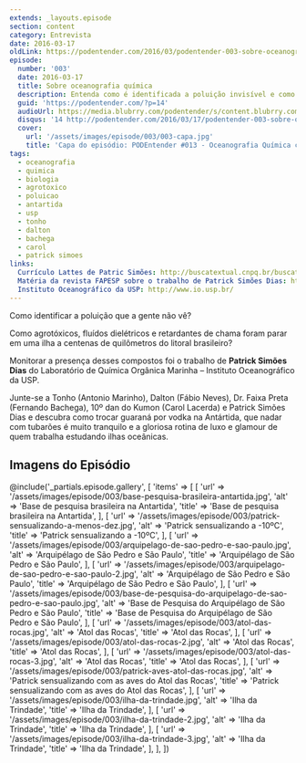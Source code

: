 ```yaml
---
extends: _layouts.episode
section: content
category: Entrevista
date: 2016-03-17
oldLink: https://podentender.com/2016/03/podentender-003-sobre-oceanografia-quimica.html
episode:
  number: '003'
  date: 2016-03-17
  title: Sobre oceanografia química
  description: Entenda como é identificada a poluição invisível e como agrotóxicos e outros poluentes foram parar em uma ilha há centenas de quilômetros do litoral brasileiro. 
  guid: 'https://podentender.com/?p=14'
  audioUrl: https://media.blubrry.com/podentender/s/content.blubrry.com/podentender/PODEntender_003_sobre_oceanografia_quimica.mp3
  disqus: '14 http://podentender.com/2016/03/17/podentender-003-sobre-oceanografia-quimica/'
  cover:
    url: '/assets/images/episode/003/003-capa.jpg'
    title: 'Capa do episódio: PODEntender #013 - Oceanografia Química com Patrick Simões Dias'
tags:
  - oceanografia
  - quimica
  - biologia
  - agrotoxico
  - poluicao
  - antartida
  - usp
  - tonho
  - dalton
  - bachega
  - carol
  - patrick simoes
links:
  Currículo Lattes de Patric Simões: http://buscatextual.cnpq.br/buscatextual/visualizacv.do?id=K4262622Y4
  Matéria da revista FAPESP sobre o trabalho de Patrick Simões Dias: http://revistapesquisa.fapesp.br/2013/07/26/poluicao-que-vem-de-longe/
  Instituto Oceanográfico da USP: http://www.io.usp.br/
---
```


Como identificar a poluição que a gente não vê?

Como agrotóxicos, fluídos dielétricos e retardantes de chama
foram parar em uma ilha a centenas de quilômetros do litoral
brasileiro?

Monitorar a presença desses compostos foi o trabalho de
**Patrick Simões Dias** do Laboratório de Química Orgânica Marinha
– Instituto Oceanográfico da USP.

Junte-se a Tonho (Antonio Marinho), Dalton (Fábio Neves),
Dr. Faixa Preta (Fernando Bachega), 10º dan do Kumon (Carol Lacerda)
e Patrick Simões Dias e descubra como trocar guaraná por vodka na
Antártida, que nadar com tubarões é muito tranquilo e a
gloriosa rotina de luxo e glamour de quem trabalha estudando
ilhas oceânicas.

## Imagens do Episódio

@include('_partials.episode.gallery', [
    'items' => [
        [
            'url' => '/assets/images/episode/003/base-pesquisa-brasileira-antartida.jpg',
            'alt' => 'Base de pesquisa brasileira na Antartida',
            'title' => 'Base de pesquisa brasileira na Antartida',
        ],
        [
            'url' => '/assets/images/episode/003/patrick-sensualizando-a-menos-dez.jpg',
            'alt' => 'Patrick sensualizando a -10ºC',
            'title' => 'Patrick sensualizando a -10ºC',
        ],
        [
            'url' => '/assets/images/episode/003/arquipelago-de-sao-pedro-e-sao-paulo.jpg',
            'alt' => 'Arquipélago de São Pedro e São Paulo',
            'title' => 'Arquipélago de São Pedro e São Paulo',
        ],
        [
            'url' => '/assets/images/episode/003/arquipelago-de-sao-pedro-e-sao-paulo-2.jpg',
            'alt' => 'Arquipélago de São Pedro e São Paulo',
            'title' => 'Arquipélago de São Pedro e São Paulo',
        ],
        [
            'url' => '/assets/images/episode/003/base-de-pesquisa-do-arquipelago-de-sao-pedro-e-sao-paulo.jpg',
            'alt' => 'Base de Pesquisa do Arquipélago de São Pedro e São Paulo',
            'title' => 'Base de Pesquisa do Arquipélago de São Pedro e São Paulo',
        ],
        [
            'url' => '/assets/images/episode/003/atol-das-rocas.jpg',
            'alt' => 'Atol das Rocas',
            'title' => 'Atol das Rocas',
        ],
        [
            'url' => '/assets/images/episode/003/atol-das-rocas-2.jpg',
            'alt' => 'Atol das Rocas',
            'title' => 'Atol das Rocas',
        ],
        [
            'url' => '/assets/images/episode/003/atol-das-rocas-3.jpg',
            'alt' => 'Atol das Rocas',
            'title' => 'Atol das Rocas',
        ],
        [
            'url' => '/assets/images/episode/003/patrick-aves-atol-das-rocas.jpg',
            'alt' => 'Patrick sensualizando com as aves do Atol das Rocas',
            'title' => 'Patrick sensualizando com as aves do Atol das Rocas',
        ],
        [
            'url' => '/assets/images/episode/003/ilha-da-trindade.jpg',
            'alt' => 'Ilha da Trindade',
            'title' => 'Ilha da Trindade',
        ],
        [
            'url' => '/assets/images/episode/003/ilha-da-trindade-2.jpg',
            'alt' => 'Ilha da Trindade',
            'title' => 'Ilha da Trindade',
        ],
        [
            'url' => '/assets/images/episode/003/ilha-da-trindade-3.jpg',
            'alt' => 'Ilha da Trindade',
            'title' => 'Ilha da Trindade',
        ],
    ],
])
